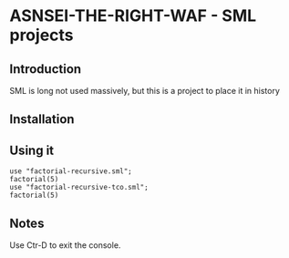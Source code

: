 # ASNSEI-THE-RIGHT-WAF - SML projects

## Introduction

SML is long not used massively, but this is a project to place it in history


## Installation

## Using it

```
use "factorial-recursive.sml";
factorial(5)
use "factorial-recursive-tco.sml";
factorial(5)
```

## Notes

Use Ctr-D to exit the console.
